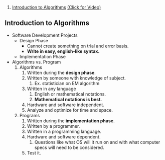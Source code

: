 1. [Introduction to Algorithms](#1) [(Click for Video)](https://www.youtube.com/watch?v=0IAPZzGSbME&list=PLDN4rrl48XKpZkf03iYFl-O29szjTrs_O&index=1)

## Introduction to Algorithms <a name="1"></a>
* Software Development Projects
   * Design Phase
      * Cannot create something on trial and error basis.
      * **Write in easy, english-like syntax.**
   * Implementation Phase
* Algorithms vs. Program
   1. Algorithms
      1. Written during the **design phase**.
      2. Written by someone with knowledge of subject. 
         1. Ex. statistician on EM algorithm
      3. Written in any language 
         1. English or mathematical notations.
         2. **Mathematical notations is best.**
      4. Hardware and software independent.
      5. Analyze and optimize for time and space.
   2. Programs
      1. Written during the **implementation phase**.
      2. Written by a programmer.
      3. Written in a programming language.
      4. Hardware and software dependent. 
         1. Questions like what OS will it run on and with what computer specs will need to be considered.
      5. Test it.